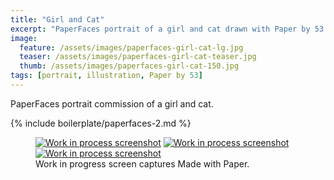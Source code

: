 ```yaml
---
title: "Girl and Cat"
excerpt: "PaperFaces portrait of a girl and cat drawn with Paper by 53 on an iPad."
image: 
  feature: /assets/images/paperfaces-girl-cat-lg.jpg
  teaser: /assets/images/paperfaces-girl-cat-teaser.jpg
  thumb: /assets/images/paperfaces-girl-cat-150.jpg
tags: [portrait, illustration, Paper by 53]
---
```


PaperFaces portrait commission of a girl and cat.

{% include boilerplate/paperfaces-2.md %}

<figure class="third">
  <a href="{{ site.url }}/assets/images/paperfaces-girl-cat-process-1-lg.jpg"><img src="{{ site.url }}/assets/images/paperfaces-girl-cat-process-1-600.jpg" alt="Work in process screenshot"></a>
  <a href="{{ site.url }}/assets/images/paperfaces-girl-cat-process-2-lg.jpg"><img src="{{ site.url }}/assets/images/paperfaces-girl-cat-process-2-600.jpg" alt="Work in process screenshot"></a>
  <a href="{{ site.url }}/assets/images/paperfaces-girl-cat-process-3-lg.jpg"><img src="{{ site.url }}/assets/images/paperfaces-girl-cat-process-3-600.jpg" alt="Work in process screenshot"></a>
  <figcaption>Work in progress screen captures Made with Paper.</figcaption>
</figure>